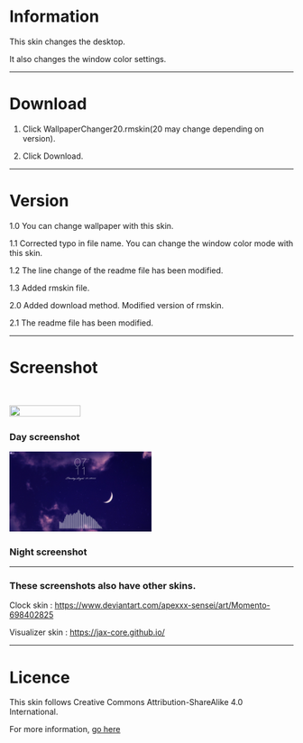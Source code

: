 # Information
This skin changes the desktop.

It also changes the window color settings.

--------------------------------------------------------------------

# Download
1. Click WallpaperChanger20.rmskin(20 may change depending on version).

2. Click Download.

--------------------------------------------------------------------

# Version
1.0 You can change wallpaper with this skin.

1.1 Corrected typo in file name. You can change the window color mode with this skin.

1.2 The line change of the readme file has been modified.

1.3 Added rmskin file.

2.0 Added download method. Modified version of rmskin.

2.1 The readme file has been modified.

--------------------------------------------------------------------

# Screenshot
<br>

<img
  src="WallpaperChanger\day.png"
  width="50%"
  height="50%"
/>

### Day screenshot

<img
  src="WallpaperChanger\night.png"
  width="50%"
  height="50%"
/>

### Night screenshot

--------------------------------------------------------------------

### These screenshots also have other skins.

Clock skin : https://www.deviantart.com/apexxx-sensei/art/Momento-698402825

Visualizer skin : https://jax-core.github.io/

--------------------------------------------------------------------

# Licence
This skin follows Creative Commons Attribution-ShareAlike 4.0 International.

For more information, [go here](https://creativecommons.org/licenses/by-sa/4.0/)
